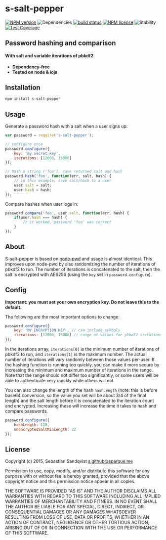 # s-salt-pepper
[![NPM version](https://img.shields.io/npm/v/s-salt-pepper.svg)](https://www.npmjs.com/package/s-salt-pepper) ![Dependencies](https://img.shields.io/david/sebastiansandqvist/s-salt-pepper.svg) [![build status](http://img.shields.io/travis/sebastiansandqvist/s-salt-pepper.svg)](https://travis-ci.org/sebastiansandqvist/s-salt-pepper) [![NPM license](https://img.shields.io/npm/l/s-salt-pepper.svg)](https://www.npmjs.com/package/s-salt-pepper) ![Stability](https://img.shields.io/badge/stability-stable-green.svg) [![Test Coverage](https://codeclimate.com/github/sebastiansandqvist/s-valid/badges/coverage.svg)](https://codeclimate.com/github/sebastiansandqvist/s-valid)

## Password hashing and comparison
#### With salt and variable iterations of pbkdf2
* **Dependency-free**
* **Tested on node & iojs**

## Installation
```bash
npm install s-salt-pepper
```

## Usage
Generate a password hash with a salt when a user signs up:
```javascript
var password = require('s-salt-pepper');

// configure once
password.configure({
	key: 'my secret key',
	iterations: [12000, 13000]
});

// hash a string ('foo'), save returned salt and hash
password.hash('foo', function(err, salt, hash) {
	// in this example, save salt/hash to a user
	user.salt = salt;
	user.hash = hash;
});
```
Compare hashes when user logs in:
```javascript
password.compare('foo', user.salt, function(err, hash) {
	if(user.hash === hash) {
		// it worked, password 'foo' was correct
	}
});
```

## About
S-salt-pepper is based on [node-pwd](https://github.com/tj/node-pwd) and usage is almost identical. This improves upon node-pwd by also randomizing the number of iterations of pbkdf2 to run. The number of iterations is concatenated to the salt, then the salt is encrypted with AES256 (using the `key` set in `password.configure`).

## Config
**Important: you must set your own encryption key. Do not leave this to the default.**

The following are the most important options to change:
```javascript
password.configure({
	key: 'MY ENCRYPTION KEY', // can include symbols
	iterations: [12000, 15000] // range of values for pbkdf2 iterations
});
```
In the iterations array, `iterations[0]` is the minimum number of iterations of pbkdf2 to run, and `iterations[1]` is the maximum number. The actual number of iterations will vary randomly between those values per-user. If the hashing function is running too quickly, you can make it more secure by increasing the minimum and maximum number of iterations in the range. Note that the range should not differ too significantly, or some users will be able to authenticate very quickly while others will not.

You can also change the length of the hash `hashLength` (note: this is before base64 conversion, so the value you set will be about 3/4 of the final length) and the salt length before it is concatenated to the iteration count and encrypted. Increasing these will increase the time it takes to hash and compare passwords.
```javascript
password.configure({
	hashLength: 128,
	unencryptedSaltMinLength: 32
});
```

## License
Copyright (c) 2015, Sebastian Sandqvist <s.github@sparque.me>

Permission to use, copy, modify, and/or distribute this software for any purpose with or without fee is hereby granted, provided that the above copyright notice and this permission notice appear in all copies.

THE SOFTWARE IS PROVIDED "AS IS" AND THE AUTHOR DISCLAIMS ALL WARRANTIES WITH REGARD TO THIS SOFTWARE INCLUDING ALL IMPLIED WARRANTIES OF MERCHANTABILITY AND FITNESS. IN NO EVENT SHALL THE AUTHOR BE LIABLE FOR ANY SPECIAL, DIRECT, INDIRECT, OR CONSEQUENTIAL DAMAGES OR ANY DAMAGES WHATSOEVER RESULTING FROM LOSS OF USE, DATA OR PROFITS, WHETHER IN AN ACTION OF CONTRACT, NEGLIGENCE OR OTHER TORTIOUS ACTION, ARISING OUT OF OR IN CONNECTION WITH THE USE OR PERFORMANCE OF THIS SOFTWARE.